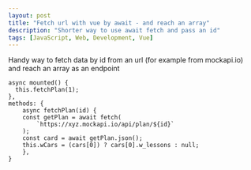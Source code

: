 ```yaml
---
layout: post
title: "Fetch url with vue by await - and reach an array"
description: "Shorter way to use await fetch and pass an id"
tags: [JavaScript, Web, Development, Vue]
---
```


Handy way to fetch data by id from an url (for example from mockapi.io) and reach an array as an endpoint 

```
async mounted() {
  this.fetchPlan(1);
},
methods: {
    async fetchPlan(id) {
    const getPlan = await fetch(
        `https://xyz.mockapi.io/api/plan/${id}`
    );
    const card = await getPlan.json();
    this.wCars = (cars[0]) ? cars[0].w_lessons : null;
    },
}
```